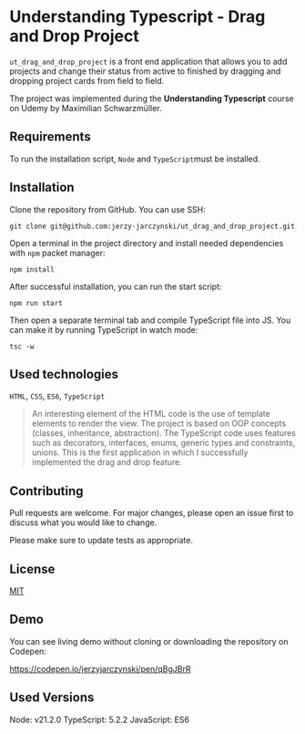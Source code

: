 # Understanding Typescript - Drag and Drop Project

`ut_drag_and_drop_project` is a front end application that allows you to add projects and change their status from active to finished by dragging and dropping project cards from field to field.

The project was implemented during the **Understanding Typescript** course on Udemy by Maximilian Schwarzmüller.

## Requirements

To run the installation script, `Node` and `TypeScript`must be installed.

## Installation

Clone the repository from GitHub. You can use SSH:
```
git clone git@github.com:jerzy-jarczynski/ut_drag_and_drop_project.git
```

Open a terminal in the project directory and install needed dependencies with `npm` packet manager:
```
npm install
```
After successful installation, you can run the start script:
```
npm run start
```
Then open a separate terminal tab and compile TypeScript file into JS. You can make it by running TypeScript in watch mode:
```
tsc -w
```
## Used technologies

`HTML`, `CSS`, `ES6`, `TypeScript`

> An interesting element of the HTML code is the use of template elements to render the view. The project is based on OOP concepts (classes, inheritance, abstraction).
The TypeScript code uses features such as decorators, interfaces, enums, generic types and constraints, unions.
This is the first application in which I successfully implemented the drag and drop feature.

## Contributing

Pull requests are welcome. For major changes, please open an issue first
to discuss what you would like to change.

Please make sure to update tests as appropriate.

## License

[MIT](https://choosealicense.com/licenses/mit/)

## Demo

You can see living demo without cloning or downloading the repository on Codepen:

https://codepen.io/jerzyjarczynski/pen/qBgJBrR

## Used Versions

Node: v21.2.0
TypeScript: 5.2.2
JavaScript: ES6